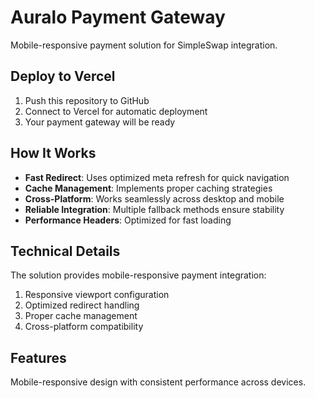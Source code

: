 # Auralo Payment Gateway

Mobile-responsive payment solution for SimpleSwap integration.

## Deploy to Vercel

1. Push this repository to GitHub
2. Connect to Vercel for automatic deployment
3. Your payment gateway will be ready

## How It Works

- **Fast Redirect**: Uses optimized meta refresh for quick navigation
- **Cache Management**: Implements proper caching strategies
- **Cross-Platform**: Works seamlessly across desktop and mobile
- **Reliable Integration**: Multiple fallback methods ensure stability
- **Performance Headers**: Optimized for fast loading

## Technical Details

The solution provides mobile-responsive payment integration:
1. Responsive viewport configuration
2. Optimized redirect handling
3. Proper cache management
4. Cross-platform compatibility

## Features

Mobile-responsive design with consistent performance across devices.